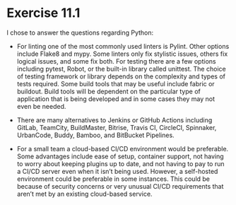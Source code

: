 # Exercise 11.1

I chose to answer the questions regarding Python:

* For linting one of the most commonly used linters is Pylint. Other options include Flake8 and mypy. Some linters only fix stylistic issues, others fix logical issues, and some fix both. For testing there are a few options including pytest, Robot, or the built-in library called unittest. The choice of testing framework or library depends on the complexity and types of tests required. Some build tools that may be useful include fabric or buildout. Build tools will be dependent on the particular type of application that is being developed and in some cases they may not even be needed.

* There are many alternatives to Jenkins or GitHub Actions including GitLab, TeamCity, BuildMaster, Bitrise, Travis CI, CircleCI, Spinnaker, UrbanCode, Buddy, Bamboo, and BitBucket Pipelines.

* For a small team a cloud-based CI/CD environment would be preferable. Some advantages include ease of setup, container support, not having to worry about keeping plugins up to date, and not having to pay to run a CI/CD server even when it isn’t being used. However, a self-hosted environment could be preferable in some instances. This could be because of security concerns or very unusual CI/CD requirements that aren’t met by an existing cloud-based service.
